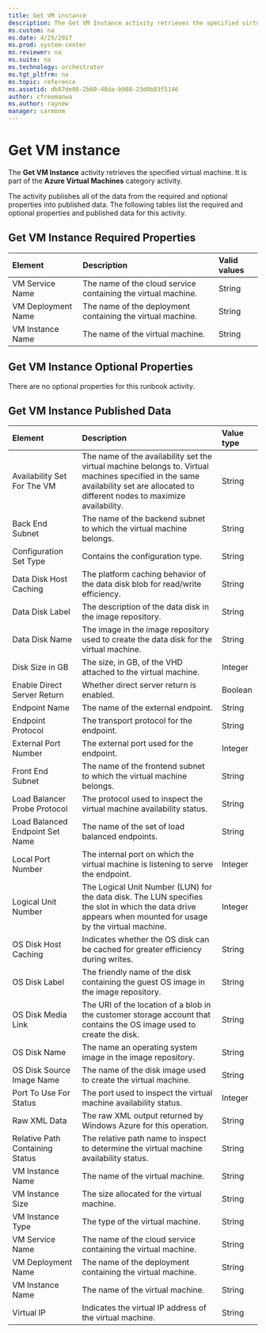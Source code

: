 ```yaml
---
title: Get VM instance
description: The Get VM Instance activity retrieves the specified virtual machine.
ms.custom: na
ms.date: 4/25/2017
ms.prod: system-center
ms.reviewer: na
ms.suite: na
ms.technology: orchestrator
ms.tgt_pltfrm: na
ms.topic: reference
ms.assetid: db87de08-2b60-48da-b908-23d0b83f5146
author: cfreemanwa
ms.author: raynew
manager: carmonm
---
```


# Get VM instance

The **Get VM Instance** activity retrieves the specified virtual machine. It is part of the **Azure Virtual Machines** category activity.

The activity publishes all of the data from the required and optional properties into published data. The following tables list the required and optional properties and published data for this activity.

## Get VM Instance Required Properties

| **Element**   | **Description**   | **Valid values** |
|:---|:---|:---|
| VM Service Name   | The name of the cloud service containing the virtual machine. | String   |
| VM Deployment Name | The name of the deployment containing the virtual machine.   | String   |
| VM Instance Name   | The name of the virtual machine.   | String   |

## Get VM Instance Optional Properties

There are no optional properties for this runbook activity.

## Get VM Instance Published Data

| **Element**   | **Description**   | **Value type** |
|:---|:---|:---|
| Availability Set For The VM   | The name of the availability set the virtual machine belongs to. Virtual machines specified in the same availability set are allocated to different nodes to maximize availability. | String   |
| Back End Subnet   | The name of the backend subnet to which the virtual machine belongs.   | String   |
| Configuration Set Type   | Contains the configuration type.   | String   |
| Data Disk Host Caching   | The platform caching behavior of the data disk blob for read/write efficiency.   | String   |
| Data Disk Label   | The description of the data disk in the image repository.   | String   |
| Data Disk Name   | The image in the image repository used to create the data disk for the virtual machine.   | String   |
| Disk Size in GB   | The size, in GB, of the VHD attached to the virtual machine.   | Integer   |
| Enable Direct Server Return   | Whether direct server return is enabled.   | Boolean   |
| Endpoint Name   | The name of the external endpoint.   | String   |
| Endpoint Protocol   | The transport protocol for the endpoint.   | String   |
| External Port Number   | The external port used for the endpoint.   | Integer   |
| Front End Subnet   | The name of the frontend subnet to which the virtual machine belongs.   | String   |
| Load Balancer Probe Protocol   | The protocol used to inspect the virtual machine availability status.   | String   |
| Load Balanced Endpoint Set Name | The name of the set of load balanced endpoints.   | String   |
| Local Port Number   | The internal port on which the virtual machine is listening to serve the endpoint.   | Integer   |
| Logical Unit Number   | The Logical Unit Number (LUN) for the data disk. The LUN specifies the slot in which the data drive appears when mounted for usage by the virtual machine.   | Integer   |
| OS Disk Host Caching   | Indicates whether the OS disk can be cached for greater efficiency during writes.   | String   |
| OS Disk Label   | The friendly name of the disk containing the guest OS image in the image repository.   | String   |
| OS Disk Media Link   | The URI of the location of a blob in the customer storage account that contains the OS image used to create the disk.   | String   |
| OS Disk Name   | The name an operating system image in the image repository.   | String   |
| OS Disk Source Image Name   | The name of the disk image used to create the virtual machine.   | String   |
| Port To Use For Status   | The port used to inspect the virtual machine availability status.   | Integer   |
| Raw XML Data   | The raw XML output returned by Windows Azure for this operation.   | String   |
| Relative Path Containing Status | The relative path name to inspect to determine the virtual machine availability status.   | String   |
| VM Instance Name   | The name of the virtual machine.   | String   |
| VM Instance Size   | The size allocated for the virtual machine.   | String   |
| VM Instance Type   | The type of the virtual machine.   | String   |
| VM Service Name   | The name of the cloud service containing the virtual machine.   | String   |
| VM Deployment Name   | The name of the deployment containing the virtual machine.   | String   |
| VM Instance Name   | The name of the virtual machine.   | String   |
| Virtual IP   | Indicates the virtual IP address of the virtual machine.   | String   |

